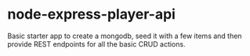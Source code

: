 node-express-player-api
=======================
 Basic starter app to create a mongodb, seed it with a few items and then provide REST endpoints 
 for all the basic CRUD actions.
 
 
 
